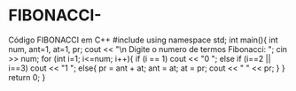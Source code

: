 # FIBONACCI-
Código FIBONACCI em C++
#include <iostream>
using namespace std;
int main(){
	int num, ant=1, at=1, pr;
	cout << "\n Digite o numero de termos Fibonacci: ";
	cin >> num;
	for (int i=1; i<=num; i++){
		if (i == 1) cout << "0 ";
	else if (i==2 || i==3) cout << "1 ";
	else{
		pr = ant + at;
		ant = at;
		at = pr;
		cout << " " << pr;
		}
	}
	return 0;
	}
